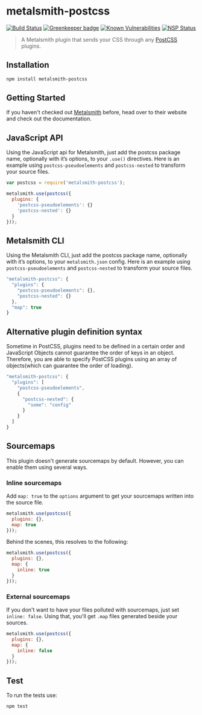 # metalsmith-postcss

[![Build Status](https://travis-ci.org/axa-ch/metalsmith-postcss.svg?branch=master)](https://travis-ci.org/axa-ch/metalsmith-postcss)
[![Greenkeeper badge](https://badges.greenkeeper.io/axa-ch/metalsmith-postcss.svg)](https://greenkeeper.io/)
[![Known Vulnerabilities](https://snyk.io/test/github/axa-ch/metalsmith-postcss/badge.svg)](https://snyk.io/test/github/axa-ch/metalsmith-postcss)
[![NSP Status](https://nodesecurity.io/orgs/axa-ch/projects/394d1209-83a5-48f4-ae04-19dde4db3763/badge)](https://nodesecurity.io/orgs/axa-ch/projects/394d1209-83a5-48f4-ae04-19dde4db3763)

> A Metalsmith plugin that sends your CSS
> through any [PostCSS](https://github.com/postcss/postcss) plugins.

## Installation

```sh
npm install metalsmith-postcss
```

## Getting Started

If you haven't checked out [Metalsmith](http://metalsmith.io/) before,
head over to their website and check out the documentation.

## JavaScript API

Using the JavaScript api for Metalsmith,
just add the postcss package name, optionally with it’s
options, to your `.use()` directives. Here is an example
using `postcss-pseudoelements` and `postcss-nested` to
transform your source files.

```js
var postcss = require('metalsmith-postcss');

metalsmith.use(postcss({
  plugins: {
    'postcss-pseudoelements': {}
    'postcss-nested': {}
  }
}));
```

## Metalsmith CLI

Using the Metalsmith CLI, just add the postcss package name,
optionally with it’s options, to your `metalsmith.json` config.
Here is an example using `postcss-pseudoelements` and `postcss-nested`
to transform your source files.

```js
"metalsmith-postcss": {
  "plugins": {
    "postcss-pseudoelements": {},
    "postcss-nested": {}
  },
  "map": true
}
```

## Alternative plugin definition syntax

Sometime in PostCSS, plugins need to be defined in a certain order and JavaScript
Objects cannot guarantee the order of keys in an object. Therefore, you are able
to specify PostCSS plugins using an array of objects(which can guarantee the order
  of loading).

```js
"metalsmith-postcss": {
  "plugins": [
    "postcss-pseudoelements",
    {
      "postcss-nested": {
        "some": "config"
      }
    }
  ]
}
```

## Sourcemaps

This plugin doesn't generate sourcemaps by default. However, you
can enable them using several ways.

### Inline sourcemaps

Add `map: true` to the `options` argument to get your
sourcemaps written into the source file.

```js
metalsmith.use(postcss({
  plugins: {},
  map: true
}));
```

Behind the scenes, this resolves to the following:

```js
metalsmith.use(postcss({
  plugins: {},
  map: {
    inline: true
  }
}));
```

### External sourcemaps

If you don't want to have your files polluted with sourcemaps,
just set `inline: false`. Using that, you'll get `.map` files
generated beside your sources.

```js
metalsmith.use(postcss({
  plugins: {},
  map: {
    inline: false
  }
}));
```

## Test

To run the tests use:

```sh
npm test
```

